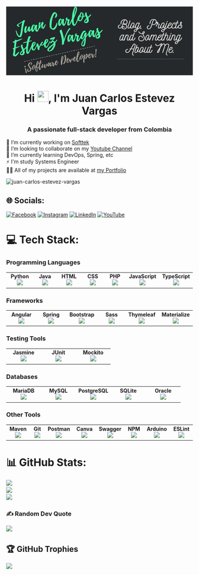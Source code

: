 [![Header](https://raw.githubusercontent.com/Juan-Carlos-Estevez-Vargas/Juan-Carlos-Estevez-Vargas/master/header.jpg "Header")](https://juan-carlos-estevez-vargas.netlify.app/)

<h1 align="center">Hi <img src="https://raw.githubusercontent.com/MartinHeinz/MartinHeinz/master/wave.gif" width="30px" height="30px" />, I'm Juan Carlos Estevez Vargas</h1>

<h3 align="center">A passionate full-stack developer from Colombia</h3>

🔭 I’m currently working on [Softtek](https://www.softtek.com/) <br>👯 I’m looking to collaborate on my [Youtube Channel](https://youtube.com/@apuntesdeuningeniero)<br>🌱 I’m currently learning DevOps, Spring, etc<br>⚡ I'm study Systems Engineer<br>👨‍💻 All of my projects are available at [my Portfolio](https://juan-carlos-estevez-vargas.netlify.app/)

<p align="left"> <img src="https://komarev.com/ghpvc/?username=juan-carlos-estevez-vargas&label=Profile%20views&color=0e75b6&style=flat" alt="juan-carlos-estevez-vargas" /> </p>

## 🌐 Socials:
[![Facebook](https://img.shields.io/badge/Facebook-%231877F2.svg?logo=Facebook&logoColor=white)](https://facebook.com/juancarlos.estevezvargas.98) [![Instagram](https://img.shields.io/badge/Instagram-%23E4405F.svg?logo=Instagram&logoColor=white)](https://instagram.com/juankestevez) [![LinkedIn](https://img.shields.io/badge/LinkedIn-%230077B5.svg?logo=linkedin&logoColor=white)](https://linkedin.com/in/juan-carlos-estevez-vargas) [![YouTube](https://img.shields.io/badge/YouTube-%23FF0000.svg?logo=YouTube&logoColor=white)](https://youtube.com/@apuntesdeuningeniero) 

# 💻 Tech Stack:
### Programming Languages
<table width="320px">
    <tbody>
        <tr valign="top">
            <td width="80px" align="center">
            <span><strong>Python</strong></span><br>
            <img height="32px" src="https://cdn.jsdelivr.net/gh/devicons/devicon/icons/python/python-original.svg">
            </td>
            <td width="80px" align="center">
            <span><strong>Java</strong></span><br>
            <img height="32" src="https://cdn.jsdelivr.net/gh/devicons/devicon/icons/java/java-original.svg">
            </td>
            <td width="80px" align="center">
            <span><strong>HTML</strong></span><br>
            <img height="32" src="https://cdn.jsdelivr.net/gh/devicons/devicon/icons/html5/html5-original.svg">
            </td>
            <td width="80px" align="center">
            <span><strong>CSS</strong></span><br>
            <img height="32px" src="https://cdn.jsdelivr.net/gh/devicons/devicon/icons/css3/css3-original.svg">
            </td>
            <td width="80px" align="center">
            <span><strong>PHP</strong></span><br>
            <img height="32px" src="https://upload.wikimedia.org/wikipedia/commons/2/27/PHP-logo.svg">
            </td>
            <td width="80px" align="center">
            <span><strong>JavaScript</strong></span><br>
            <img height="32px" src="https://upload.wikimedia.org/wikipedia/commons/9/99/Unofficial_JavaScript_logo_2.svg">
            </td>
            <td width="80px" align="center">
            <span><strong>TypeScript</strong></span><br>
            <img height="32px" src="https://upload.wikimedia.org/wikipedia/commons/4/4c/Typescript_logo_2020.svg">
            </td>
        </tr>
    </tbody>
</table> 

### Frameworks
<table width="320px">
    <tbody>
        <tr valign="top">
            <td width="80px" align="center">
            <span><strong>Angular</strong></span><br>
            <img height="32px" src="https://upload.wikimedia.org/wikipedia/commons/c/cf/Angular_full_color_logo.svg">
            </td>
            <td width="80px" align="center">
            <span><strong>Spring</strong></span><br>
            <img height="32" src="https://www.vectorlogo.zone/logos/springio/springio-icon.svg">
            </td>
            <td width="80px" align="center">
            <span><strong>Bootstrap</strong></span><br>
            <img height="32" src="https://upload.wikimedia.org/wikipedia/commons/b/b2/Bootstrap_logo.svg">
            </td>
            <td width="80px" align="center">
            <span><strong>Sass</strong></span><br>
            <img height="32px" src="https://upload.wikimedia.org/wikipedia/commons/9/96/Sass_Logo_Color.svg">
            </td>
            <td width="80px" align="center">
            <span><strong>Thymeleaf</strong></span><br>
            <img height="32px" src="https://upload.wikimedia.org/wikipedia/commons/5/55/Thymeleaf_Logo_with_name_small.png">
            </td>
            <td width="80px" align="center">
            <span><strong>Materialize</strong></span><br>
            <img height="32px" src="https://seeklogo.com/images/M/materialize-logo-0FCAD8A6F8-seeklogo.com.png">
            </td>
        </tr>
    </tbody>
</table>

### Testing Tools
<table width="320px">
    <tbody>
        <tr valign="top">
            <td width="80px" align="center">
            <span><strong>Jasmine</strong></span><br>
            <img height="32px" src="https://www.vectorlogo.zone/logos/jasmine/jasmine-icon.svg">
            </td>
            <td width="80px" align="center">
            <span><strong>JUnit</strong></span><br>
            <img height="32" src="https://upload.wikimedia.org/wikipedia/commons/5/59/JUnit_5_Banner.png">
            </td>
            <td width="80px" align="center">
            <span><strong>Mockito</strong></span><br>
            <img height="32" src="https://upload.wikimedia.org/wikipedia/commons/2/2c/Mockito_Logo.png">
            </td>
        </tr>
    </tbody>
</table>

### Databases
<table width="320px">
    <tbody>
        <tr valign="top">
            <td width="80px" align="center">
            <span><strong>MariaDB</strong></span><br>
            <img height="32px" src="https://upload.wikimedia.org/wikipedia/commons/6/68/Mariadb-seal-browntext.svg">
            </td>
            <td width="80px" align="center">
            <span><strong>MySQL</strong></span><br>
            <img height="32" src="https://upload.wikimedia.org/wikipedia/commons/0/0a/MySQL_textlogo.svg">
            </td>
            <td width="80px" align="center">
            <span><strong>PostgreSQL</strong></span><br>
            <img height="32" src="https://upload.wikimedia.org/wikipedia/commons/2/29/Postgresql_elephant.svg">
            </td>
            <td width="80px" align="center">
            <span><strong>SQLite</strong></span><br>
            <img height="32" src="https://upload.wikimedia.org/wikipedia/commons/3/38/SQLite370.svg">
            </td>
            <td width="80px" align="center">
            <span><strong>Oracle</strong></span><br>
            <img height="32" src="https://upload.wikimedia.org/wikipedia/commons/5/50/Oracle_logo.svg">
            </td>
        </tr>
    </tbody>
</table>

### Other Tools
<table width="320px">
    <tbody>
        <tr valign="top">
            <td width="80px" align="center">
            <span><strong>Maven</strong></span><br>
            <img height="32px" src="https://upload.wikimedia.org/wikipedia/commons/5/52/Apache_Maven_logo.svg">
            </td>
            <td width="80px" align="center">
            <span><strong>Git</strong></span><br>
            <img height="32" src="https://upload.wikimedia.org/wikipedia/commons/e/e0/Git-logo.svg">
            </td>
            <td width="80px" align="center">
            <span><strong>Postman</strong></span><br>
            <img height="32" src="https://www.vectorlogo.zone/logos/getpostman/getpostman-icon.svg">
            </td>
            <td width="80px" align="center">
            <span><strong>Canva</strong></span><br>
            <img height="32" src="https://upload.wikimedia.org/wikipedia/commons/7/74/Canva_logo.png">
            </td>
            <td width="80px" align="center">
            <span><strong>Swagger</strong></span><br>
            <img height="32" src="https://seeklogo.com/images/S/swagger-logo-A49F73BAF4-seeklogo.com.png">
            </td>
            <td width="80px" align="center">
            <span><strong>NPM</strong></span><br>
            <img height="32" src="https://upload.wikimedia.org/wikipedia/commons/d/db/Npm-logo.svg">
            </td>
            <td width="80px" align="center">
            <span><strong>Arduino</strong></span><br>
            <img height="32" src="https://upload.wikimedia.org/wikipedia/commons/8/87/Arduino_Logo.svg">
            </td>
            <td width="80px" align="center">
            <span><strong>ESLint</strong></span><br>
            <img height="32" src="https://upload.wikimedia.org/wikipedia/commons/e/e3/ESLint_logo.svg">
            </td>
        </tr>
    </tbody>
</table>
 
# 📊 GitHub Stats:
![](https://github-readme-stats.vercel.app/api?username=Juan-Carlos-Estevez-Vargas&theme=dracula&hide_border=false&include_all_commits=true&count_private=true)<br/>
![](https://github-readme-streak-stats.herokuapp.com/?user=Juan-Carlos-Estevez-Vargas&theme=dracula&hide_border=false)<br/>
![](https://github-readme-stats.vercel.app/api/top-langs/?username=Juan-Carlos-Estevez-Vargas&theme=dracula&hide_border=false&include_all_commits=true&count_private=true&layout=compact)

### ✍️ Random Dev Quote
![](https://quotes-github-readme.vercel.app/api?type=horizontal&theme=radical)

## 🏆 GitHub Trophies
![](https://github-profile-trophy.vercel.app/?username=Juan-Carlos-Estevez-Vargas&theme=dracula&no-frame=true&no-bg=false&margin-w=4)

